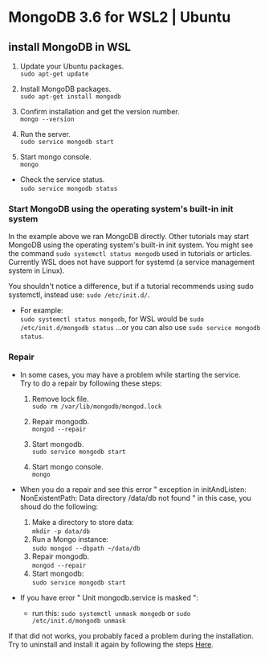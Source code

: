 # MongoDB 3.6 for WSL2 | Ubuntu

## install MongoDB in WSL

1. Update your Ubuntu packages.  
`sudo apt-get update`

2. Install MongoDB packages.  
`sudo apt-get install mongodb`

3. Confirm installation and get the version number.  
`mongo --version`

4. Run the server.  
`sudo service mongodb start`

5. Start mongo console.  
`mongo`

* Check the service status.  
`sudo service mongodb status`

### Start MongoDB using the operating system's built-in init system

In the example above we ran MongoDB directly. Other tutorials may start MongoDB using the operating system's built-in init system. You might see the command `sudo systemctl status mongodb` used in tutorials or articles. Currently WSL does not have support for systemd (a service management system in Linux).

You shouldn't notice a difference, but if a tutorial recommends using sudo systemctl, instead use: `sudo /etc/init.d/`.

* For example:  
`sudo systemctl status mongodb`, for WSL would be `sudo /etc/init.d/mongodb status` ...or you can also use `sudo service mongodb status`.

### Repair

* In some cases, you may have a problem while starting the service.  
Try to do a repair by following these steps:

  1. Remove lock file.  
    `sudo rm /var/lib/mongodb/mongod.lock`

  2. Repair mongodb.  
    `mongod --repair`

  3. Start mongodb.  
    `sudo service mongodb start`

  4. Start mongo console.  
    `mongo`
    
* When you do a repair and see this error " exception in initAndListen: NonExistentPath: Data directory /data/db not found "
in this case, you shoud do the following:
  1. Make a directory to store data:   
  `mkdir -p data/db`
  2. Run a Mongo instance:   
  `sudo mongod --dbpath ~/data/db`
  3. Repair mongodb.  
    `mongod --repair`
  4. Start mongodb:    
  `sudo service mongodb start`

* If you have error " Unit mongodb.service is masked ":    
  * run this: `sudo systemctl unmask mongodb` or `sudo /etc/init.d/mongodb unmask`


If that did not works, you probably faced a problem during the installation.  
Try to uninstall and install it again by following the steps [Here](https://ltuc.github.io/Prep-Install-MongoDB-guide-301/Uninstall-MongoDB).




